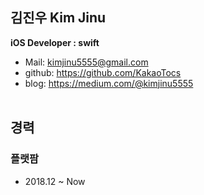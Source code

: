 김진우 Kim Jinu
-
**iOS Developer : swift**
- Mail: <kimjinu5555@gmail.com>  
- github: https://github.com/KakaoTocs  
- blog: https://medium.com/@kimjinu5555
 <br /> <br />
 
경력
-
### 플랫팜
* 2018.12 ~ Now
